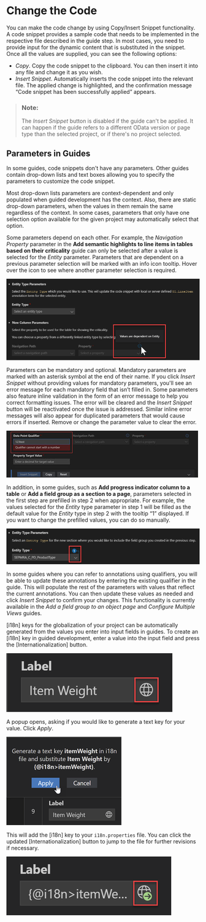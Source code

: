 <!-- loio5781b2841a7742ec80b19e3ee20f26a4 -->

# Change the Code

You can make the code change by using Copy/Insert Snippet functionality. A code snippet provides a sample code that needs to be implemented in the respective file described in the guide step. In most cases, you need to provide input for the dynamic content that is substituted in the snippet. Once all the values are supplied, you can see the following options:

-   *Copy*. Copy the code snippet to the clipboard. You can then insert it into any file and change it as you wish.
-   *Insert Snippet*. Automatically inserts the code snippet into the relevant file. The applied change is highlighted, and the confirmation message “Code snippet has been successfully applied” appears.

> ### Note:  
> The *Insert Snippet* button is disabled if the guide can't be applied. It can happen if the guide refers to a different OData version or page type than the selected project, or if there's no project selected.



<a name="loio5781b2841a7742ec80b19e3ee20f26a4__section_c5p_2zy_h4b"/>

## Parameters in Guides

In some guides, code snippets don't have any parameters. Other guides contain drop-down lists and text boxes allowing you to specify the parameters to customize the code snippet.

Most drop-down lists parameters are context-dependent and only populated when guided development has the context. Also, there are static drop-down parameters, when the values in them remain the same regardless of the context. In some cases, parameters that only have one selection option available for the given project may automatically select that option.

Some parameters depend on each other. For example, the *Navigation Property* parameter in the **Add semantic highlights to line items in tables based on their criticality** guide can only be selected after a value is selected for the *Entity* parameter. Parameters that are dependent on a previous parameter selection will be marked with an info icon tooltip. Hover over the icon to see where another parameter selection is required.

![](images/Change_Code_Image_1_7cbbc7c.png)

Parameters can be mandatory and optional. Mandatory parameters are marked with an asterisk symbol at the end of their name. If you click *Insert Snippet* without providing values for mandatory parameters, you'll see an error message for each mandatory field that isn’t filled in. Some parameters also feature inline validation in the form of an error message to help you correct formatting issues. The error will be cleared and the *Insert Snippet* button will be reactivated once the issue is addressed. Similar inline error messages will also appear for duplicated parameters that would cause errors if inserted. Remove or change the parameter value to clear the error.

![](images/FIORI_TOOLS_UG_INLINE_VALID_db40824.jpg)

In addition, in some guides, such as **Add progress indicator column to a table** or **Add a field group as a section to a page**, parameters selected in the first step are prefilled in step 2 when appropriate. For example, the values selected for the *Entity* type parameter in step 1 will be filled as the default value for the *Entity* type in step 2 with the tooltip “1” displayed. If you want to change the prefilled values, you can do so manually.

![](images/Change_Code_Image_2_200809f.png)

In some guides where you can refer to annotations using qualifiers, you will be able to update these annotations by entering the existing qualifier in the guide. This will populate the rest of the parameters with values that reflect the current annotations. You can then update these values as needed and click *Insert Snippet* to confirm your changes. This functionality is currently available in the *Add a field group to an object page* and *Configure Multiple Views* guides.

[i18n\] keys for the globalization of your project can be automatically generated from the values you enter into input fields in guides. To create an [i18n\] key in guided development, enter a value into the input field and press the [Internationalization\] button.

![](images/Label_world_f412916.png)

A popup opens, asking if you would like to generate a text key for your value. Click *Apply*.

![](images/Apply_button_6cd182b.png)

This will add the [i18n\] key to your `i18n.properties` file. You can click the updated [Internationalization\] button to jump to the file for further revisions if necessary.

![](images/label_world_button_with_arrow_090dd99.png)

